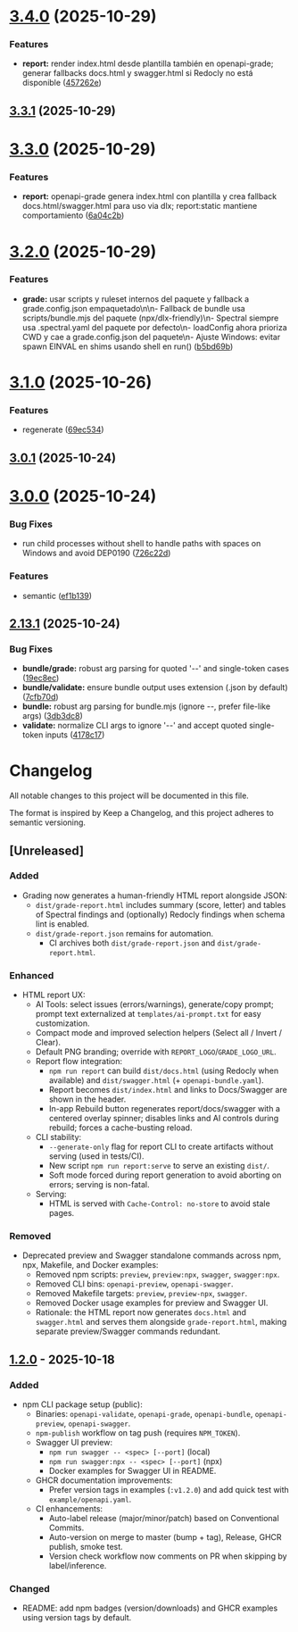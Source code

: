 # [3.4.0](https://github.com/ramongranda/openapi-anyenv-suite/compare/v3.3.1...v3.4.0) (2025-10-29)


### Features

* **report:** render index.html desde plantilla también en openapi-grade; generar fallbacks docs.html y swagger.html si Redocly no está disponible ([457262e](https://github.com/ramongranda/openapi-anyenv-suite/commit/457262e840241c63b81f78402c2a88536bf65cb3))

## [3.3.1](https://github.com/ramongranda/openapi-anyenv-suite/compare/v3.3.0...v3.3.1) (2025-10-29)

# [3.3.0](https://github.com/ramongranda/openapi-anyenv-suite/compare/v3.2.0...v3.3.0) (2025-10-29)


### Features

* **report:** openapi-grade genera index.html con plantilla y crea fallback docs.html/swagger.html para uso via dlx; report:static mantiene comportamiento ([6a04c2b](https://github.com/ramongranda/openapi-anyenv-suite/commit/6a04c2b47493cf5c180b9647c421e3f9d8c400cd))

# [3.2.0](https://github.com/ramongranda/openapi-anyenv-suite/compare/v3.1.0...v3.2.0) (2025-10-29)


### Features

* **grade:** usar scripts y ruleset internos del paquete y fallback a grade.config.json empaquetado\n\n- Fallback de bundle usa scripts/bundle.mjs del paquete (npx/dlx-friendly)\n- Spectral siempre usa .spectral.yaml del paquete por defecto\n- loadConfig ahora prioriza CWD y cae a grade.config.json del paquete\n- Ajuste Windows: evitar spawn EINVAL en shims usando shell en run() ([b5bd69b](https://github.com/ramongranda/openapi-anyenv-suite/commit/b5bd69bab74e470245e92c20553f9acd75af756f))

# [3.1.0](https://github.com/ramongranda/openapi-anyenv-suite/compare/v3.0.1...v3.1.0) (2025-10-26)


### Features

* regenerate ([69ec534](https://github.com/ramongranda/openapi-anyenv-suite/commit/69ec534d28d19bd812e79ca3c8e6df341f8836c2))

## [3.0.1](https://github.com/ramongranda/openapi-anyenv-suite/compare/v3.0.0...v3.0.1) (2025-10-24)

# [3.0.0](https://github.com/ramongranda/openapi-anyenv-suite/compare/v2.13.1...v3.0.0) (2025-10-24)


### Bug Fixes

* run child processes without shell to handle paths with spaces on Windows and avoid DEP0190 ([726c22d](https://github.com/ramongranda/openapi-anyenv-suite/commit/726c22d9044f6630b438d31c6ed56c4ea3ba6ee6))


### Features

* semantic ([ef1b139](https://github.com/ramongranda/openapi-anyenv-suite/commit/ef1b13928d5e17a89d6feaa1d0476eb9a752a2fc))

## [2.13.1](https://github.com/ramongranda/openapi-anyenv-suite/compare/v2.13.0...v2.13.1) (2025-10-24)

### Bug Fixes

* **bundle/grade:** robust arg parsing for quoted '--' and single-token cases ([19ec8ec](https://github.com/ramongranda/openapi-anyenv-suite/commit/19ec8ec953978a6f1ef1fe1e522333fb94054bf2))
* **bundle/validate:** ensure bundle output uses extension (.json by default) ([7cfb70d](https://github.com/ramongranda/openapi-anyenv-suite/commit/7cfb70d545b2dfd76335e3020b8c2bb04e8d172a))
* **bundle:** robust arg parsing for bundle.mjs (ignore --, prefer file-like args) ([3db3dc8](https://github.com/ramongranda/openapi-anyenv-suite/commit/3db3dc847cf2bf1a64d10764bfa8de494bc697ea))
* **validate:** normalize CLI args to ignore '--' and accept quoted single-token inputs ([4178c17](https://github.com/ramongranda/openapi-anyenv-suite/commit/4178c17d917ed53d0c92ef606de3f3d7e4cab106))

# Changelog

All notable changes to this project will be documented in this file.

The format is inspired by Keep a Changelog, and this project adheres to semantic versioning.

## [Unreleased]

### Added

- Grading now generates a human-friendly HTML report alongside JSON:
  * `dist/grade-report.html` includes summary (score, letter) and tables of Spectral findings and (optionally) Redocly findings when schema lint is enabled.
  * `dist/grade-report.json` remains for automation.
    * CI archives both `dist/grade-report.json` and `dist/grade-report.html`.

### Enhanced

- HTML report UX:
  * AI Tools: select issues (errors/warnings), generate/copy prompt; prompt text externalized at `templates/ai-prompt.txt` for easy customization.
  * Compact mode and improved selection helpers (Select all / Invert / Clear).
  * Default PNG branding; override with `REPORT_LOGO`/`GRADE_LOGO_URL`.
  * Report flow integration:
    * `npm run report` can build `dist/docs.html` (using Redocly when available) and `dist/swagger.html` (+ `openapi-bundle.yaml`).
    * Report becomes `dist/index.html` and links to Docs/Swagger are shown in the header.
    * In-app Rebuild button regenerates report/docs/swagger with a centered overlay spinner; disables links and AI controls during rebuild; forces a cache-busting reload.
  * CLI stability:
    * `--generate-only` flag for report CLI to create artifacts without serving (used in tests/CI).
    * New script `npm run report:serve` to serve an existing `dist/`.
    * Soft mode forced during report generation to avoid aborting on errors; serving is non-fatal.
  * Serving:
    * HTML is served with `Cache-Control: no-store` to avoid stale pages.

### Removed

- Deprecated preview and Swagger standalone commands across npm, npx, Makefile, and Docker examples:
  * Removed npm scripts: `preview`, `preview:npx`, `swagger`, `swagger:npx`.
  * Removed CLI bins: `openapi-preview`, `openapi-swagger`.
  * Removed Makefile targets: `preview`, `preview-npx`, `swagger`.
  * Removed Docker usage examples for preview and Swagger UI.
  * Rationale: the HTML report now generates `docs.html` and `swagger.html` and serves them alongside `grade-report.html`, making separate preview/Swagger commands redundant.

## [1.2.0] - 2025-10-18

### Added

- npm CLI package setup (public):
  * Binaries: `openapi-validate`, `openapi-grade`, `openapi-bundle`, `openapi-preview`, `openapi-swagger`.
  * `npm-publish` workflow on tag push (requires `NPM_TOKEN`).
  * Swagger UI preview:
    * `npm run swagger -- <spec> [--port]` (local)
    * `npm run swagger:npx -- <spec> [--port]` (npx)
    * Docker examples for Swagger UI in README.
  * GHCR documentation improvements:
    * Prefer version tags in examples (`:v1.2.0`) and add quick test with `example/openapi.yaml`.
  * CI enhancements:
    * Auto-label release (major/minor/patch) based on Conventional Commits.
    * Auto-version on merge to master (bump + tag), Release, GHCR publish, smoke test.
    * Version check workflow now comments on PR when skipping by label/inference.

### Changed

- README: add npm badges (version/downloads) and GHCR examples using version tags by default.

[1.2.0]: https://github.com/ramongranda/openapi-anyenv-suite/releases

